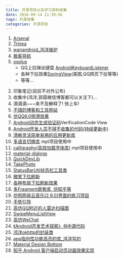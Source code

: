 ```yaml
---
title: 开源项目以及学习资料收集
date: 2016-09-14 11:39:56
tags: 开源收集
categories: 开源项目
---
```

1. [Arsenal](http://android-arsenal.com/)
1. [Trinea](https://github.com/Trinea/android-open-project)
1. [wanandroid_鸿洋维护](http://wanandroid.com/)
1. [极客导航](http://www.jikedaohang.com/)
1. [osplus](http://osplus.cc/android)
	- QQ上拉弹出键盘 [AndroidKeyboardListener](https://github.com/zzzlw/AndroidKeyboardListener)
	- 各种下拉效果[SpringView](https://github.com/liaoinstan/SpringView)(美图,QQ网页下拉等等)
	- 等等...
<!--more-->
2. 印象笔记(目前不对外公布)
3. 收集中(鸿洋,郭霖微信博客都可以关注下)...
4. 滴滴滴~~~来不及解释了! 快上车!
5. [不错的博客和工具网站](http://blog.csdn.net/vivian8725118/article/details/50492448)
6. [仿QQ6.0侧滑效果](https://github.com/jiangqqlmj/DragHelper4QQ)
7. [Android动态生成验证码](https://github.com/Freshman111/VerificationCodeView)VerificationCode View
8. [Android开发人员不得不收集的代码(持续更新中)](https://github.com/Blankj/AndroidUtilCode)
9. [清晰灵活简单易用的应用更新库](https://github.com/czy1121/update)
10. [多语言切换库](https://github.com/akexorcist/Android-LocalizationActivity) mpt项目使用中
11. [calligraphy(高效加载字体库)](https://github.com/chrisjenx/Calligraphy) mpt项目使用中
12. [material-dialogs](https://github.com/afollestad/material-dialogs)
13. [QuickDevLib](https://github.com/burgessjp/QuickDevLib)
14. [TakePhoto](https://github.com/crazycodeboy/TakePhoto)
15. [StatusBarUtil状态栏工具类](https://github.com/laobie/StatusBarUtil)
16. [微笑下拉刷新](https://github.com/songixan/SmileRefresh)
17. [各种布局下拉刷新效果](https://github.com/liaoinstan/SpringView)
18. [多Fragment嵌套库, 仿知乎等](https://github.com/YoKeyword/Fragmentation)
19. [仿照网易云音乐(2.9.0)界面的练习项目](https://github.com/xoder-me/NetEasy)
20. [手势引导](https://github.com/yangxiaoge/Yindao_Animation)
21. [高仿QQ附近的人雷达扫描图](https://github.com/ImmortalZ/RadarScan)
22. [SwipeMenuListView](https://github.com/baoyongzhang/SwipeMenuListView)
23. [高仿WeChat](https://github.com/motianhuo/wechat)
24. [《Android开发艺术探索》书中源代码](https://github.com/singwhatiwanna/android-art-res)
25. [鸿洋okhttp的封装类](https://github.com/hongyangAndroid/okhttputils)
26. [app指向性功能高亮的库_鸿洋写的](https://github.com/hongyangAndroid/Highlight)
27. [Material Design Bottom](https://github.com/roughike/BottomBar)
28. [知乎 Android 客户端启动页动画效果实现](https://github.com/ryanhoo/Zhihu-Parallax-Animation)
